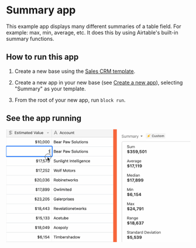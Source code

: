 # Summary app

This example app displays many different summaries of a table field. For example: max, min, average,
etc. It does this by using Airtable's built-in summary functions.

## How to run this app

1. Create a new base using the
   [Sales CRM template](https://airtable.com/templates/sales-and-customers/expvjTzYAZareV1pt/sales-crm).

2. Create a new app in your new base (see
   [Create a new app](https://airtable.com/developers/blocks/guides/hello-world-tutorial#create-a-new-app)),
   selecting "Summary" as your template.

3. From the root of your new app, run `block run`.

## See the app running

![App updating summaries as the user changes data](media/block.gif)
